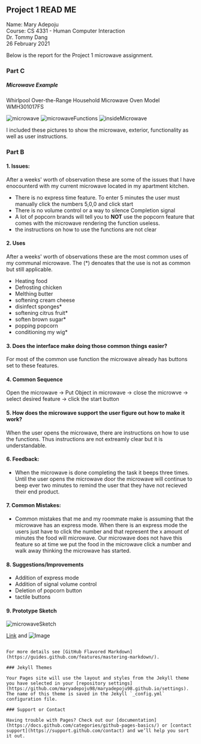 ## Project 1 READ ME

Name: Mary Adepoju  
Course: CS 4331 - Human Computer Interaction  
Dr. Tommy Dang  
26 February 2021   
  
Below is the report for the Project 1 microwave assignment. 
### Part C

##### Microwave Example

Whirlpool Over-the-Range Household Microwave Oven Model WMH301017FS

![microwave](https://user-images.githubusercontent.com/43687054/109187734-cd96bc00-7757-11eb-8d19-dc0534fc1339.jpeg)
![microwaveFunctions](https://user-images.githubusercontent.com/43687054/109434222-ddbdce00-79d9-11eb-897e-c64423528a1e.jpeg)
![insideMicrowave](https://user-images.githubusercontent.com/43687054/109434355-82d8a680-79da-11eb-9296-2532b99df0cb.jpeg)

I included these pictures to show the microwave, exterior, functionality as well as user instructions. 

### Part B

#### 1. Issues:

After a weeks' worth of observation these are some of the issues that I have enocounterd with my current microwave located in my apartment kitchen. 

- There is no express time feature. To enter 5 minutes the user must manually click the numbers 5,0,0 and click start
- There is no volume control or a way to silence Completion signal
-  A lot of popcorn brands will tell you to **NOT** use the popcorn feature that comes with the microwave rendering the function useless. 
-  the instructions on how to use the functions are not clear

#### 2. Uses

After a weeks' worth of observations these are the most common uses of my communal microwave.  The (*) denoates that the use is not as common but still applicable. 

- Heating food
- Defrosting chicken
- Melthing butter
- softening cream cheese
- disinfect sponges*
- softening citrus fruit*
- soften brown sugar*
- popping popcorn
- conditioning my wig*

#### 3. Does the interface make doing those common things easier?

For most of the common use function the microwave already has buttons set to these features. 

#### 4. Common Sequence

Open the microwave -> Put Object in microwave -> close the microwve -> select desired feature -> click the start button

#### 5. How does the microwave support the user figure out how to make it work?

When the user opens the microwave, there are instructions on how to use the functions. Thus instructions are not extreamly clear but it is understandable. 

#### 6. Feedback:

- When the microwave is done completing the task it beeps three times. Until the user opens the microwave door the microwave will continue to beep ever two minutes to remind the user that they have not recieved their end product. 

#### 7. Common Mistakes:

- Common mistakes that me and my roommate make is assuming that the microwave has an express mode. When there is an express mode the users just have to click the number and that represent the x amount of minutes the food will microwave. Our microwave does not have this feature so at time we put the food in the microwave click a number and walk away thinking the microwave has started.

#### 8. Suggestions/Improvements

- Addition of express mode
- Addition of signal volume control
- Deletion of popcorn button
- tactile buttons

#### 9. Prototype Sketch

![microwaveSketch](https://user-images.githubusercontent.com/43687054/109434627-d1d30b80-79db-11eb-85ab-af7c2ce70ac8.jpeg)


[Link](url) and ![Image](src)
```

For more details see [GitHub Flavored Markdown](https://guides.github.com/features/mastering-markdown/).

### Jekyll Themes

Your Pages site will use the layout and styles from the Jekyll theme you have selected in your [repository settings](https://github.com/maryadepoju98/maryadepoju98.github.io/settings). The name of this theme is saved in the Jekyll `_config.yml` configuration file.

### Support or Contact

Having trouble with Pages? Check out our [documentation](https://docs.github.com/categories/github-pages-basics/) or [contact support](https://support.github.com/contact) and we’ll help you sort it out.
